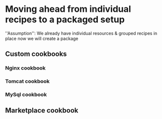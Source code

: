 # Moving ahead from individual recipes to a packaged setup
''Assumption'': We already have individual resources & grouped recipes in place now we will create a package

## Custom cookbooks
### Nginx cookbook

### Tomcat cookbook

### MySql cookbook

## Marketplace cookbook
